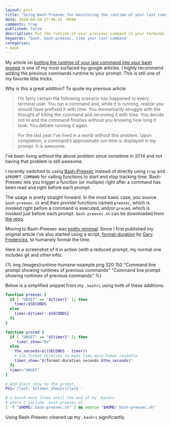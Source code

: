 ```yaml
---
layout: post
title: "Using Bash-Preexec for monitoring the runtime of your last command"
date: 2020-04-20 17:46:41 -0500
comments: true
published: false
description: Put the runtime of your previous command in your terminal prompt using Bash-Preexec
keywords: 'bash, bash-preexec, time your last command'
categories:
- bash
---
```


My article on [putting the runtime of your last command into your bash prompt](/blog/2015/05/03/put-the-last-commands-run-time-in-your-bash-prompt/) is one of my most surfaced-by-google articles.
I highly recommend adding the previous commands runtime to your prompt.
This is still one of my favorite little tricks.

Why is this a great addition? To quote my previous article:

> I’m fairly certain the following scenario has happened to every terminal user. You run a command and, while it is running, realize you should have prefixed it with time. You momentarily struggle with the thought of killing the command and rerunning it with time. You decide not to and the command finishes without you knowing how long it took. You debate running it again.

> For the last year I’ve lived in a world without this problem. Upon completion, a command’s approximate run time is displayed in my prompt. It is awesome.

I've been living without the above problem since sometime in 2014 and not having that problem is still awesome.

I recently switched to using [Bash-Preexec](https://github.com/rcaloras/bash-preexec) instead of directly using `trap` and `$PROMPT_COMMAND` for calling functions to start and stop tracking time.
Bash-Preexec lets you trigger a function (or multiple) right after a command has been read and right before each prompt.

The usage is pretty straight forward.
In the most basic case, you source `bash-preexec.sh` and then provide functions named `preexec`, which is invoked right before a command is executed, and/or `precmd`, which is invoked just before each prompt.
`bash-preexec.sh` can be downloaded from [the repo](https://github.com/rcaloras/bash-preexec/).

Moving to Bash-Preexec was [pretty minimal](https://github.com/jakemcc/dotfiles/commit/46fc3dc9d4d7d0d73152c77b7383645af42b3d5d).
Since I first published my original article I've also started using a script, [format-duration](https://github.com/jakemcc/dotfiles/blob/9c8c0315f35b55df6cef7e21261e3dcbbfac86e1/home/.bin/format-duration#L3-L4) by [Gary Fredericks](https://twitter.com/gfredericks_), to humanely format the time.

Here is a screenshot of it in action (with a reduced prompt, my normal one includes git and other info).

{% img /images/runtime-humane-example.png 320 150 "Command line prompt showing runtimes of previous commands" "Command line prompt showing runtimes of previous commands" %}

Below is a simplified snippet from my `.bashrc` using both of these additions.

```bash
function preexec {
  if [ "UNSET" == "${timer}" ]; then
    timer=$SECONDS
  else 
    timer=${timer:-$SECONDS}
  fi 
}

function precmd {
  if [ "UNSET" == "${timer}" ]; then
     timer_show="0s"
  else 
    the_seconds=$((SECONDS - timer))
    # use format-duration to make time more human readable
    timer_show="$(format-duration seconds $the_seconds)" 
  fi
  timer="UNSET"
}

# Add $last_show to the prompt.
PS1='[last: ${timer_show}s][\w]$ '

# a bunch more lines until the end of my .bashrc
# where I include .bash-preexec.sh
[ -f "$HOME/.bash-preexec.sh" ] && source "$HOME/.bash-preexec.sh"
```

Using Bash-Preexec cleaned up my `.bashrc` significantly.

